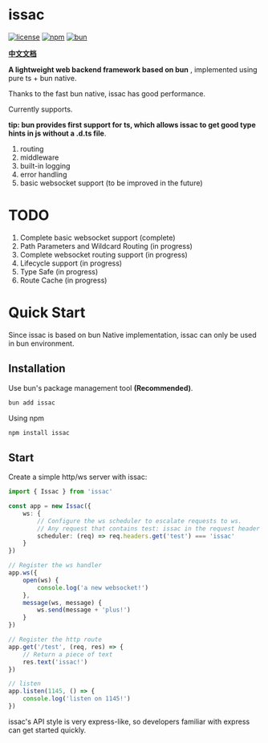 # issac

[license-svg]: https://img.shields.io/badge/license-MIT-brightgreen.svg
[npm-svg]: https://img.shields.io/badge/npm-v1.0.0-red.svg
[npm-url]: https://www.npmjs.com/package/issac
[bun-svg]: https://img.shields.io/badge/bun-v1.0.25-blue.svg
[bun-url]: https://bun.sh/

[![license][license-svg]](LICENSE) [![npm][npm-svg]][npm-url] [![bun][bun-svg]][bun-url]

**[中文文档](README.zh.md)**

**A lightweight web backend framework based on bun** , implemented using pure ts + bun native.

Thanks to the fast bun native, issac has good performance.

Currently supports.

**tip: bun provides first support for ts, which allows issac to get good type hints in js without a .d.ts file**.

1. routing
2. middleware
3. built-in logging
4. error handling
5. basic websocket support (to be improved in the future)

# TODO

1. Complete basic websocket support (complete)
2. Path Parameters and Wildcard Routing (in progress)
3. Complete websocket routing support (in progress)
4. Lifecycle support (in progress)
5. Type Safe (in progress)
6. Route Cache (in progress)

# Quick Start

Since issac is based on bun Native implementation, issac can only be used in bun environment.

## Installation

Use bun's package management tool **(Recommended)**.

```bash
bun add issac
```

Using npm

```bash
npm install issac
```

## Start

Create a simple http/ws server with issac:

```typescript
import { Issac } from 'issac'

const app = new Issac({
    ws: {
        // Configure the ws scheduler to escalate requests to ws.
        // Any request that contains test: issac in the request header will be escalated to ws
        scheduler: (req) => req.headers.get('test') === 'issac'
    }
})

// Register the ws handler
app.ws({
    open(ws) {
        console.log('a new websocket!')
    },
    message(ws, message) {
        ws.send(message + 'plus!')
    }
})

// Register the http route
app.get('/test', (req, res) => {
    // Return a piece of text
    res.text('issac!')
})

// listen
app.listen(1145, () => {
    console.log('listen on 1145!')
})
```

issac's API style is very express-like, so developers familiar with express can get started quickly.
